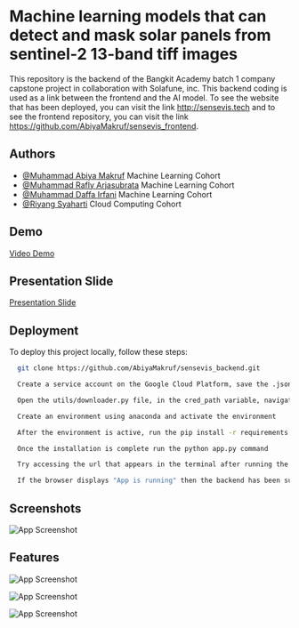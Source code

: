 
# Machine learning models that can detect and mask solar panels from sentinel-2 13-band tiff images

This repository is the backend of the Bangkit Academy batch 1 company capstone project in collaboration with Solafune, inc. This backend coding is used as a link between the frontend and the AI ​​model. To see the website that has been deployed, you can visit the link http://sensevis.tech and to see the frontend repository, you can visit the link https://github.com/AbiyaMakruf/sensevis_frontend.


## Authors

- [@Muhammad Abiya Makruf](https://www.github.com/AbiyaMakruf) Machine Learning Cohort
- [@Muhammad Rafly Arjasubrata](https://www.github.com/MuhRaflyArj) Machine Learning Cohort
- [@Muhammad Daffa Irfani](https://github.com/earfunnyy) Machine Learning Cohort
- [@Riyang Syaharti](https://github.com/Riyang7) Cloud Computing Cohort


## Demo

[Video Demo](https://youtu.be/DiSfKjOgrfk)

## Presentation Slide
[Presentation Slide](https://www.canva.com/design/DAGImbMZuv8/1TpsJ0q2uOGjSnm9_Ci61g/view?utm_content=DAGImbMZuv8&utm_campaign=designshare&utm_medium=link&utm_source=editor)


## Deployment

To deploy this project locally, follow these steps:

```bash
  git clone https://github.com/AbiyaMakruf/sensevis_backend.git
```

```bash
  Create a service account on the Google Cloud Platform, save the .json created and save it in the utils/json folder
```

```bash
  Open the utils/downloader.py file, in the cred_path variable, navigate to the .json file that you created
```

```bash
  Create an environment using anaconda and activate the environment 
```

```bash
  After the environment is active, run the pip install -r requirements.txt command in the terminal
```

```bash
  Once the installation is complete run the python app.py command
```

```bash
  Try accessing the url that appears in the terminal after running the python app.py command
```

```bash
  If the browser displays "App is running" then the backend has been successfully run
```


## Screenshots

![App Screenshot](https://storage.googleapis.com/asset-about/backend1.png)


## Features

![App Screenshot](https://storage.googleapis.com/asset-about/Frame_1.png)

![App Screenshot](https://storage.googleapis.com/asset-about/Frame_2.png)

![App Screenshot](https://storage.googleapis.com/asset-about/Frame_3.png)

